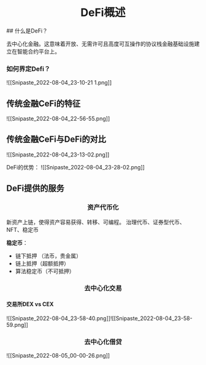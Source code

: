 <h1 align="center">DeFi概述</h1>
## 什么是DeFi？

去中心化金融。这意味着开放、无需许可且高度可互操作的协议栈金融基础设施建立在智能合约平台上。


### 如何界定Defi？
![[Snipaste_2022-08-04_23-10-21 1.png]]


## 传统金融CeFi的特征

![[Snipaste_2022-08-04_22-56-55.png]]


## 传统金融CeFi与DeFi的对比

![[Snipaste_2022-08-04_23-13-02.png]]

DeFi的优势：
![[Snipaste_2022-08-04_23-28-02.png]]

## DeFi提供的服务

 <h3 align='center'> 资产代币化</h3>
新资产上链，使得资产容易获得、转移、可编程。
治理代币、证券型代币、NFT、稳定币


**稳定币**：

* 链下抵押 （法币，贵金属）
* 链上抵押（超额抵押）
* 算法稳定币（不可抵押）


<h3 align="center"> 去中心化交易</h3>

#### 交易所DEX vs CEX

![[Snipaste_2022-08-04_23-58-40.png]]![[Snipaste_2022-08-04_23-58-59.png]]

<h3 align="center">去中心化借贷</h3>

![[Snipaste_2022-08-05_00-00-26.png]]